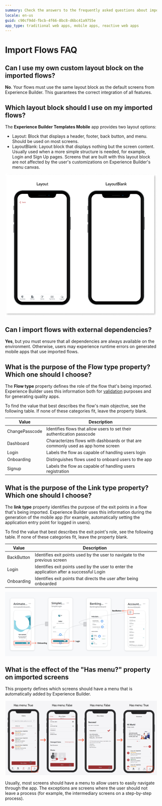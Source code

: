 ```yaml
---
summary: Check the answers to the frequently asked questions about importing Flows to Experience Builder.
locale: en-us
guid: c90cf9dd-fbcb-4f66-8bc8-d6bc41a9755e
app_type: traditional web apps, mobile apps, reactive web apps
---
```


# Import Flows FAQ

## Can I use my own custom layout block on the imported flows?

**No**. Your flows must use the same layout block as the default screens from Experience Builder. This guarantees the correct integration of all features.

## Which layout block should I use on my imported flows?

The **Experience Builder Templates Mobile** app provides two layout options:

* Layout: Block that displays a header, footer, back button, and menu. Should be used on most screens.
* LayoutBlank: Layout block that displays nothing but the screen content. Usually used when a more simple structure is needed, for example, Login and Sign Up pages. Screens that are built with this layout block are not affected by the user's customizations on Experience Builder's menu canvas.

![Preview in browser of the Layout and LayoutBlank blocks](images/layout-options-eb.png)

## Can I import flows with external dependencies?

**Yes**, but you must ensure that all dependencies are always available on the environment. Otherwise, users may experience runtime errors on generated mobile apps that use imported flows.

## What is the purpose of the Flow type property? Which one should I choose?

The **Flow type** property defines the role of the flow that's being imported. Experience Builder uses this information both for [validation](../ref/error-ref.md) purposes and for generating quality apps.

To find the value that best describes the flow's main objective, see the following table. If none of these categories fit, leave the property blank.

Value | Description |
---|---
ChangePasscode | Identifies flows that allow users to set their authentication passcode
Dashboard | Characterizes flows with dashboards or that are commonly used as app home screen
Login | Labels the flow as capable of handling users login
Onboarding | Distinguishes flows used to onboard users to the app
Signup | Labels the flow as capable of handling users registration

## What is the purpose of the Link type property? Which one should I choose?

The **link type** property identifies the purpose of the exit points in a flow that's being imported. Experience Builder uses this information during the generation of the mobile app (for example, automatically setting the application entry point for logged in users).


To find the value that best describes the exit point's role, see the following table. If none of these categories fit, leave the property blank.

Value | Description |
---|---
BackButton | Identifies exit points used by the user to navigate to the previous screen
Login | Identifies exit points used by the user to enter the application after a successful Login
Onboarding | Identifies exit points that directs the user after being onboarded

![Diagram demonstrating the Link type value on flows. The onboarding flow has an onboarding exit point. The Login flow has a Login Exit Point. The AccountDetail flow has a BackButton.](images/exit-point-type-eb.png)

## What is the effect of the "Has menu?" property on imported screens

This property defines which screens should have a menu that is automatically added by Experience Builder.

![Diagram displaying four sequential screens. The first and the fourth screens have a bottom bar and the property "Has menu" equal to true. The second and third don't have the bottom bar and the property is set to false.](images/screen-has-menu-eb.png)

Usually, most screens should have a menu to allow users to easily navigate through the app. The exceptions are screens where the user should not leave a process (for example, the intermediary screens on a step-by-step process).
